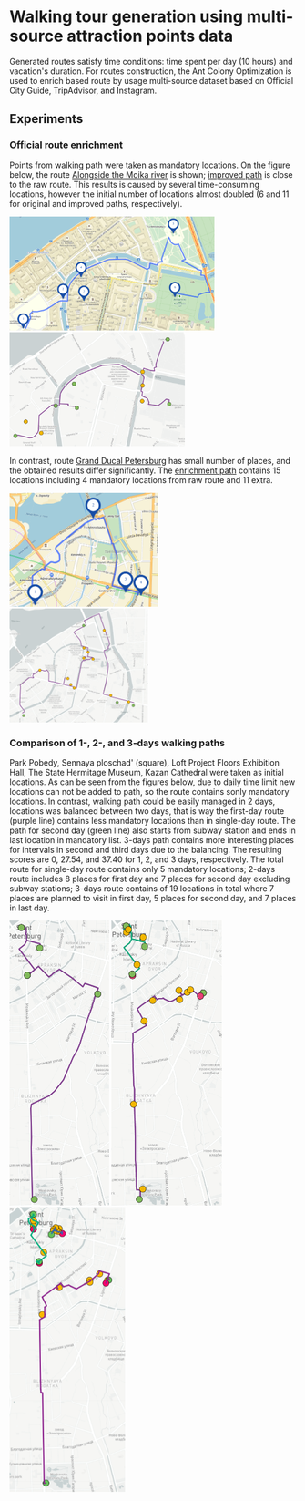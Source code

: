#  Walking tour generation using multi-source attraction points data 

Generated routes satisfy time conditions: time spent per day (10 hours) and vacation's duration. For routes construction, the Ant Colony Optimization is used to enrich based route by usage multi-source dataset based on Official City Guide, TripAdvisor, and Instagram.

## Experiments

### Official route enrichment

Points from walking path were taken as mandatory locations. On the figure below, the route <a href='http://www.visit-petersburg.ru/en/route/20/' target="_blank">Alongside the Moika river</a> is shown; <a href='https://mukhinaks.github.io/walking-route-generation/4.3-official-improved-route-1.html' target="_blank">improved path</a> is close to the raw route. This results is caused by several time-consuming locations, however the initial number of locations almost doubled (6 and 11 for original and improved paths, respectively).

<img src="images/4.3-official-raw-route-1.png" height="200"> <a href='https://mukhinaks.github.io/walking-route-generation/4.3-official-improved-route-1.html' target="_blank"><img src="images/4.3-official-improved-route-1.png" height="200"></a>

In contrast, route <a href='http://www.visit-petersburg.ru/en/route/13/' target="_blank">Grand Ducal Petersburg</a> has small number of places, and the obtained results differ significantly. The <a href='https://mukhinaks.github.io/walking-route-generation/4.3-official-improved-route-2.html' target="_blank">enrichment path</a> contains 15 locations including 4 mandatory locations from raw route and 11 extra. 

<img src="images/4.3-official-raw-route-2.png" height="200"> <a href='https://mukhinaks.github.io/walking-route-generation/4.3-official-improved-route-2.html' target="_blank"><img src="images/4.3-official-improved-route-2.png" height="200"></a>

### Comparison of 1-, 2-, and 3-days walking paths

Park Pobedy, Sennaya ploschad' (square), Loft Project Floors Exhibition Hall, The State Hermitage Museum, Kazan Cathedral were taken as initial locations. As can be seen from the figures below, due to daily time limit new locations can not be added to path, so the route contains sonly mandatory locations. In contrast, walking path could be easily managed in 2 days, locations was balanced between two days, that is way the first-day route (purple line) contains less mandatory locations than in single-day route. The path for second day (green line) also starts from subway station and ends in last location in mandatory list. 3-days path contains more interesting places for intervals in second and third days due to the balancing. The resulting scores are 0, 27.54, and 37.40 for 1, 2, and 3 days, respectively. The total route for single-day route contains only 5 mandatory locations; 2-days route includes 8 places for first day and 7 places for second day excluding subway stations; 3-days route contains of 19 locations in total where 7 places are planned to visit in first day, 5 places for second day, and 7 places in last day.

<a href='https://mukhinaks.github.io/walking-route-generation/4.4-case-study-1-day-route.html' target="_blank"><img src="images/4.4-case-study-1-day-route.png" height="500"></a> <a href='https://mukhinaks.github.io/walking-route-generation/4.4-case-study-2-days-route.html' target="_blank"><img src="images/4.4-case-study-2-days-route.png" height="500"></a> <a href='https://mukhinaks.github.io/walking-route-generation/4.4-case-study-3-days-route.html' target="_blank"><img src="images/4.4-case-study-3-days-route.png" height="500"></a>
